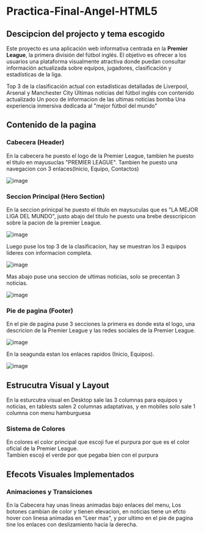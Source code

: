 # Practica-Final-Angel-HTML5

## Descipcion del projecto y tema escogido
Este proyecto es una aplicación web informativa centrada en la **Premier League**, la primera división del fútbol inglés. El objetivo es ofrecer a los usuarios una plataforma visualmente atractiva donde puedan consultar información actualizada sobre equipos, jugadores, clasificación y estadísticas de la liga.

Top 3 de la clasificación actual con estadísticas detalladas de Liverpool, Arsenal y Manchester City
Últimas noticias del fútbol inglés con contenido actualizado
Un poco de informacion de las ultimas noticias bomba 
Una experiencia inmersiva dedicada al "mejor fútbol del mundo"

## Contenido de la pagina
### Cabecera (Header)

En la cabecera he puesto el logo de la Premier League, tambien he puesto el titulo en mayusuclas "PREMIER LEAGUE".
Tambien he puesto una navegacion con 3 enlaces(Inicio, Equipo, Contactos)

![image](https://github.com/user-attachments/assets/48c45fc8-17e3-4a94-a290-f8f1c2c54e1a)



### Seccion Principal (Hero Section)

En la seccion prinicpal he puesto el titulo en maysuculas que es "LA MEJOR LIGA DEL MUNDO", justo abajo del titulo he puesto una brebe desscripicon sobre la pacion de la premier League.

![image](https://github.com/user-attachments/assets/1fb79627-472f-4aa6-b561-290cf4eb8f7d)


Luego puse los top 3 de la clasificacion, hay se muestran los 3 equipos lideres con informacion completa.

![image](https://github.com/user-attachments/assets/a546d1e7-fcc5-479e-bc0f-d152eb120a11)


Mas abajo puse una seccion de ultimas noticias, solo se precentan 3 noticias.

![image](https://github.com/user-attachments/assets/dd21d205-3def-4807-8178-b888a7356b7f)


### Pie de pagina (Footer)

En el pie de pagina puse 3 secciones la primera es donde esta el logo, una descricion de la Premier League y las redes sociales de la Premier League.

![image](https://github.com/user-attachments/assets/8d453b94-958b-4ff9-8890-a5f4b2ab9d56)

En la seagunda estan los enlaces rapidos (Inicio, Equipos).

![image](https://github.com/user-attachments/assets/994181b6-368a-4c47-b758-084dfd7cf9e0)

## Estrucutra Visual y Layout

En la esturcutra visual en Desktop sale las 3 columnas para equipos y noticias, en tablests salen 2 columnas adaptativas, y en mobiles solo sale 1 columna con menu hamburguesa

### Sistema de Colores

En colores el color principal que escoji fue el purpura por que es el color oficial de la Premier League.\
Tambien escoji el verde por que pegaba bien con el purpura

## Efecots Visuales Implementados
### Animaciones y Transiciones

En la Cabecera hay unas lineas animadas bajo enlaces del menu, Los botones cambian de color y tienen elevacion, en noticias tiene un efcto hover con linesa animadas en "Leer mas", y por ultimo en el pie de pagina tine los enlaces con deslizamiento hacia la derecha.
